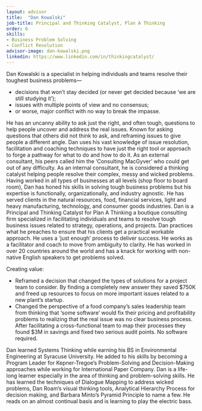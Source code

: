 ```yaml
---
layout: advisor
title:  "Dan Kowalski"
job-title: Principal and Thinking Catalyst, Plan A Thinking
order: 6
skills:
- Business Problem Solving
- Conflict Resolution
advisor-image: dan-kowalski.png
linkedin: https://www.linkedin.com/in/thinkingcatalyst/
---
```

Dan Kowalski is a specialist in helping individuals and teams resolve their toughest business problems— 
- decisions that won’t stay decided (or never get decided because ‘we are still studying it’);  
- issues with multiple points of view and no consensus;  
- or worse, major conflict with no way to break the impasse. 

He has an uncanny ability to ask just the right, and often tough, questions to help people uncover and address the real issues. Known for asking questions that others did not think to ask, and reframing issues to give people a different angle. Dan uses his vast knowledge of issue resolution, facilitation and coaching techniques to have just the right tool or approach to forge a pathway for what to do and how to do it. As an external consultant, his peers called him the ‘Consulting MacGyver’ who could get out of any difficulty. As an internal consultant, he is considered a thinking catalyst helping people resolve their complex, messy and wicked problems. 
Having worked in all types of businesses at all levels (shop floor to board room), Dan has honed his skills in solving tough business problems but his expertise is functionally, organizationally, and industry agnostic. He has served clients in the natural resources, food, financial services, light and heavy manufacturing, technology, and consumer goods industries. 
Dan is a Principal and Thinking Catalyst for Plan A Thinking a boutique consulting firm specialized in facilitating individuals and teams to resolve tough business issues related to strategy, operations, and projects. Dan practices what he preaches to ensure that his clients get a practical workable approach. He uses a ‘just enough’ process to deliver success. He works as a facilitator and coach to move from ambiguity to clarity. He has worked in over 20 countries around the world and has a knack for working with non-native English speakers to get problems solved. 

Creating value: 
- Reframed a decision that changed the types of solutions for a project team to consider. By finding a completely new answer they saved $750K and freed up resources to focus on more important issues related to a new plant’s startup. 
- Changed the perspective of a food company’s sales leadership team from thinking that ‘some software’ would fix their pricing and profitability problems to realizing that the real issue was no clear business process. After facilitating a cross-functional team to map their processes they found $3M in savings and fixed two serious audit points. No software required. 

Dan learned Systems Thinking while earning his BS in Environmental Engineering at Syracuse University. He added to his skills by becoming a Program Leader for Kepner-Tregoe’s Problem-Solving and Decision-Making approaches while working for International Paper Company. Dan is a life-long learner especially in the area of thinking and problem-solving skills. He has learned the techniques of Dialogue Mapping to address wicked problems, Dan Roam’s visual thinking tools, Analytical Hierarchy Process for decision making, and Barbara Minto’s Pyramid Principle to name a few. He reads on an almost continual basis and is learning to play the electric bass. 

